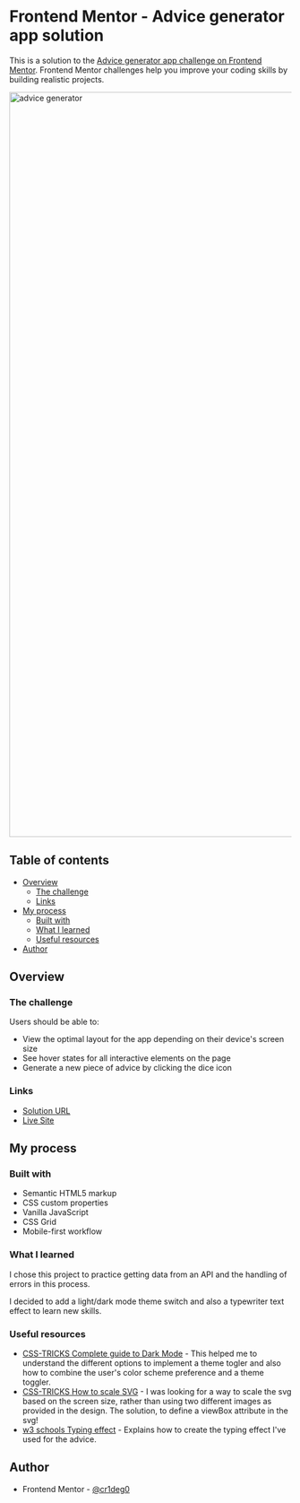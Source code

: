 # Frontend Mentor - Advice generator app solution

This is a solution to the [Advice generator app challenge on Frontend Mentor](https://www.frontendmentor.io/challenges/advice-generator-app-QdUG-13db). Frontend Mentor challenges help you improve your coding skills by building realistic projects.

<img width="1329" alt="advice generator" src="https://github.com/cr1deg0/advice-generator/assets/86016298/35a597e1-3149-429f-8885-66cb45cf85eb">

## Table of contents

- [Overview](#overview)
  - [The challenge](#the-challenge)
  - [Links](#links)
- [My process](#my-process)
  - [Built with](#built-with)
  - [What I learned](#what-i-learned)
  - [Useful resources](#useful-resources)
- [Author](#author)

## Overview

### The challenge

Users should be able to:

- View the optimal layout for the app depending on their device's screen size
- See hover states for all interactive elements on the page
- Generate a new piece of advice by clicking the dice icon

### Links

- [Solution URL](https://www.frontendmentor.io/solutions/advice-generator-css-grid-vanilla-js-dA0EaXJbkd)
- [Live Site](https://cr1deg0.github.io/advice-generator/)

## My process

### Built with

- Semantic HTML5 markup
- CSS custom properties
- Vanilla JavaScript
- CSS Grid
- Mobile-first workflow

### What I learned

I chose this project to practice getting data from an API and the handling of errors in this process. 

I decided to add a light/dark mode theme switch and also a typewriter text effect to learn new skills.

### Useful resources

- [CSS-TRICKS Complete guide to Dark Mode](https://css-tricks.com/a-complete-guide-to-dark-mode-on-the-web/) - This helped me to understand the different options to implement a theme togler and also how to combine the user's color scheme preference and a theme toggler.
- [CSS-TRICKS How to scale SVG](https://css-tricks.com/scale-svg/) - I was looking for a way to scale the svg based on the screen size, rather than using two different images as provided in the design. The solution, to define a viewBox attribute in the svg!
- [w3 schools Typing effect](https://www.w3schools.com/howto/howto_js_typewriter.asp) - Explains how to create the typing effect I've used for the advice.

## Author

- Frontend Mentor - [@cr1deg0](https://www.frontendmentor.io/profile/cr1deg0)

